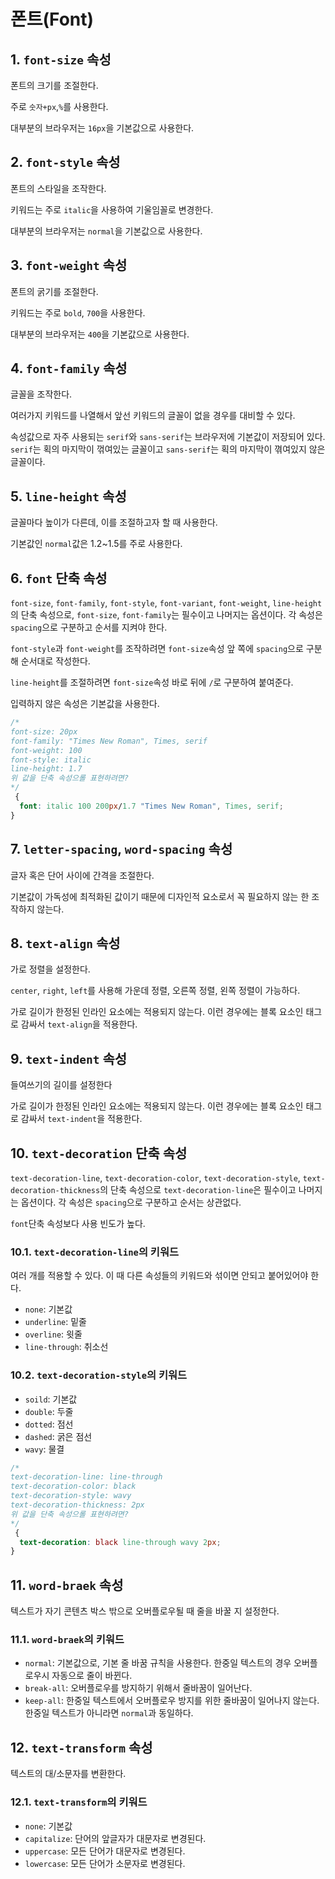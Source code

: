 # 폰트(Font)

## 1. `font-size` 속성

폰트의 크기를 조절한다.

주로 `숫자+px`,`%`를 사용한다.

대부분의 브라우저는 `16px`을 기본값으로 사용한다.

## 2. `font-style` 속성

폰트의 스타일을 조작한다.

키워드는 주로 `italic`을 사용하여 기울임꼴로 변경한다.

대부분의 브라우저는 `normal`을 기본값으로 사용한다.

## 3. `font-weight` 속성

폰트의 굵기를 조절한다.

키워드는 주로 `bold`, `700`을 사용한다.

대부분의 브라우저는 `400`을 기본값으로 사용한다.

## 4. `font-family` 속성

글꼴을 조작한다.

여러가지 키워드를 나열해서 앞선 키워드의 글꼴이 없을 경우를 대비할 수 있다.

속성값으로 자주 사용되는 `serif`와 `sans-serif`는 브라우저에 기본값이 저장되어 있다. `serif`는 획의 마지막이 꺾여있는 글꼴이고 `sans-serif`는 획의 마지막이 껶여있지 않은 글꼴이다.

## 5. `line-height` 속성

글꼴마다 높이가 다른데, 이를 조절하고자 할 때 사용한다.

기본값인 `normal`값은 1.2~1.5를 주로 사용한다.

## 6. `font` 단축 속성

`font-size`, `font-family`, `font-style`, `font-variant`, `font-weight`, `line-height`의 단축 속성으로, `font-size`, `font-family`는 필수이고 나머지는 옵션이다. 각 속성은 `spacing`으로 구분하고 순서를 지켜야 한다.

`font-style`과 `font-weight`를 조작하려면 `font-size`속성 앞 쪽에 `spacing`으로 구분해 순서대로 작성한다.

`line-height`를 조절하려면 `font-size`속성 바로 뒤에 `/`로 구분하여 붙여준다.

입력하지 않은 속성은 기본값을 사용한다.

```css
/*
font-size: 20px
font-family: "Times New Roman", Times, serif
font-weight: 100
font-style: italic
line-height: 1.7
위 값을 단축 속성으롤 표현하려면?
*/
 {
  font: italic 100 200px/1.7 "Times New Roman", Times, serif;
}
```

## 7. `letter-spacing`, `word-spacing` 속성

글자 혹은 단어 사이에 간격을 조절한다.

기본값이 가독성에 최적화된 값이기 때문에 디자인적 요소로서 꼭 필요하지 않는 한 조작하지 않는다.

## 8. `text-align` 속성

가로 정렬을 설정한다.

`center`, `right`, `left`를 사용해 가운데 정렬, 오른쪽 정렬, 왼쪽 정렬이 가능하다.

가로 길이가 한정된 인라인 요소에는 적용되지 않는다. 이런 경우에는 블록 요소인 태그로 감싸서 `text-align`을 적용한다.

## 9. `text-indent` 속성

들여쓰기의 길이를 설정한다

가로 길이가 한정된 인라인 요소에는 적용되지 않는다. 이런 경우에는 블록 요소인 태그로 감싸서 `text-indent`을 적용한다.

## 10. `text-decoration` 단축 속성

`text-decoration-line`, `text-decoration-color`, `text-decoration-style`, `text-decoration-thickness`의 단축 속성으로 `text-decoration-line`은 필수이고 나머지는 옵션이다. 각 속성은 `spacing`으로 구분하고 순서는 상관없다.

`font`단축 속성보다 사용 빈도가 높다.

### 10.1. `text-decoration-line`의 키워드

여러 개를 적용할 수 있다. 이 때 다른 속성들의 키워드와 섞이면 안되고 붙어있어야 한다.

- `none`: 기본값
- `underline`: 밑줄
- `overline`: 윗줄
- `line-through`: 취소선

### 10.2. `text-decoration-style`의 키워드

- `soild`: 기본값
- `double`: 두줄
- `dotted`: 점선
- `dashed`: 굵은 점선
- `wavy`: 물결

```css
/*
text-decoration-line: line-through
text-decoration-color: black
text-decoration-style: wavy
text-decoration-thickness: 2px
위 값을 단축 속성으롤 표현하려면?
*/
 {
  text-decoration: black line-through wavy 2px;
}
```

## 11. `word-braek` 속성

텍스트가 자기 콘텐츠 박스 밖으로 오버플로우될 때 줄을 바꿀 지 설정한다.

### 11.1. `word-braek`의 키워드

- `normal`: 기본값으로, 기본 줄 바꿈 규칙을 사용한다. 한중일 텍스트의 경우 오버플로우시 자동으로 줄이 바뀐다.
- `break-all`: 오버플로우를 방지하기 위해서 줄바꿈이 일어난다.
- `keep-all`: 한중일 텍스트에서 오버플로우 방지를 위한 줄바꿈이 일어나지 않는다. 한중일 텍스트가 아니라면 `normal`과 동일하다.

## 12. `text-transform` 속성

텍스트의 대/소문자를 변환한다.

### 12.1. `text-transform`의 키워드

- `none`: 기본값
- `capitalize`: 단어의 앞글자가 대문자로 변경된다.
- `uppercase`: 모든 단어가 대문자로 변경된다.
- `lowercase`: 모든 단어가 소문자로 변경된다.
